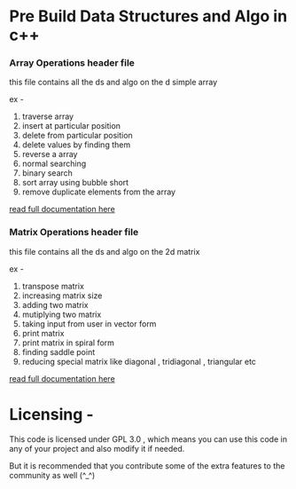# Pre Build Data Structures and Algo in c++

### Array Operations header file
this file contains all the ds and algo on the d simple array

ex -
1. traverse array
2. insert at particular position 
3. delete from particular position 
4. delete values by finding them 
5. reverse a array 
6. normal searching 
7. binary search
8. sort array using bubble short
9. remove duplicate elements from the array 


[read full documentation here](https://github.com/harshnative/DS_Algo_for_Cplusplus/blob/master/arrayOperations.md)


### Matrix Operations header file
this file contains all the ds and algo on the 2d matrix

ex - 
1. transpose matrix
2. increasing matrix size
3. adding two matrix
4. mutiplying two matrix 
5. taking input from user in vector form 
6. print matrix 
7. print matrix in spiral form 
8. finding saddle point
9. reducing special matrix like diagonal , tridiagonal , triangular etc 

[read full documentation here](https://github.com/harshnative/DS_Algo_for_Cplusplus/blob/master/matrixOperations.md)

# Licensing - 
This code is licensed under GPL 3.0 , which means you can use this code in any of your project and also modify it if needed.

But it is recommended that you contribute some of the extra features to the community as well (^_^)
